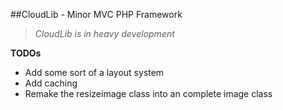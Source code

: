 ##CloudLib - Minor MVC PHP Framework

> _CloudLib is in heavy development_

**TODOs**

* Add some sort of a layout system
* Add caching
* Remake the resizeimage class into an complete image class

